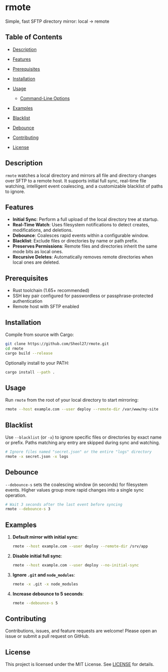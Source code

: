 # rmote

Simple, fast SFTP directory mirror: local → remote

## Table of Contents

* [Description](#description)
* [Features](#features)
* [Prerequisites](#prerequisites)
* [Installation](#installation)
* [Usage](#usage)

  * [Command-Line Options](#command-line-options)
* [Examples](#examples)
* [Blacklist](#blacklist)
* [Debounce](#debounce)
* [Contributing](#contributing)
* [License](#license)

## Description

`rmote` watches a local directory and mirrors all file and directory changes over SFTP to a remote host. It supports initial full sync, real-time file watching, intelligent event coalescing, and a customizable blacklist of paths to ignore.

## Features

* **Initial Sync**: Perform a full upload of the local directory tree at startup.
* **Real-Time Watch**: Uses filesystem notifications to detect creates, modifications, and deletions.
* **Debounce**: Coalesces rapid events within a configurable window.
* **Blacklist**: Exclude files or directories by name or path prefix.
* **Preserves Permissions**: Remote files and directories inherit the same mode bits as local ones.
* **Recursive Deletes**: Automatically removes remote directories when local ones are deleted.

## Prerequisites

* Rust toolchain (1.65+ recommended)
* SSH key pair configured for passwordless or passphrase-protected authentication
* Remote host with SFTP enabled

## Installation

Compile from source with Cargo:

```sh
git clone https://github.com/Sheol27/rmote.git
cd rmote
cargo build --release
```

Optionally install to your PATH:

```sh
cargo install --path .
```

## Usage

Run `rmote` from the root of your local directory to start mirroring:

```sh
rmote --host example.com --user deploy --remote-dir /var/www/my-site
```

## Blacklist

Use `--blacklist` (or `-x`) to ignore specific files or directories by exact name or prefix. Paths matching any entry are skipped during sync and watching.

```sh
# Ignore files named "secret.json" or the entire "logs" directory
rmote -x secret.json -x logs
```

## Debounce

`--debounce-s` sets the coalescing window (in seconds) for filesystem events. Higher values group more rapid changes into a single sync operation.

```sh
# Wait 3 seconds after the last event before syncing
rmote --debounce-s 3
```

## Examples

1. **Default mirror with initial sync**:

   ```sh
   rmote --host example.com --user deploy --remote-dir /srv/app
   ```

2. **Disable initial full sync**:

   ```sh
   rmote --host example.com --user deploy --no-initial-sync
   ```

3. **Ignore `.git` and `node_modules`**:

   ```sh
   rmote -x .git -x node_modules
   ```

4. **Increase debounce to 5 seconds**:

   ```sh
   rmote --debounce-s 5
   ```

## Contributing

Contributions, issues, and feature requests are welcome! Please open an issue or submit a pull request on GitHub.

## License

This project is licensed under the MIT License. See [LICENSE](LICENSE) for details.

